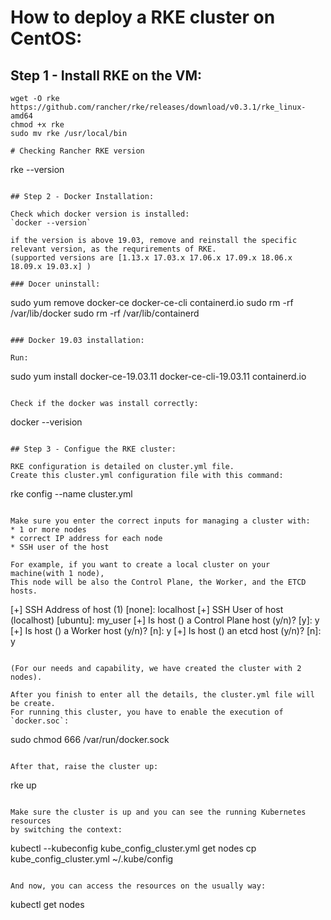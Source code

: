 # How to deploy a RKE cluster on CentOS:

## Step 1 - Install RKE on the VM:

```
wget -O rke https://github.com/rancher/rke/releases/download/v0.3.1/rke_linux-amd64
chmod +x rke
sudo mv rke /usr/local/bin

# Checking Rancher RKE version

```
rke --version
```

## Step 2 - Docker Installation:

Check which docker version is installed:
`docker --version`

if the version is above 19.03, remove and reinstall the specific relevant version, as the requrirements of RKE.
(supported versions are [1.13.x 17.03.x 17.06.x 17.09.x 18.06.x 18.09.x 19.03.x] )

### Docer uninstall:

```
sudo yum remove docker-ce docker-ce-cli containerd.io
sudo rm -rf /var/lib/docker
sudo rm -rf /var/lib/containerd
```

### Docker 19.03 installation:

Run:

```
sudo yum install docker-ce-19.03.11 docker-ce-cli-19.03.11 containerd.io
```

Check if the docker was install correctly:

```
docker --verision
```

## Step 3 - Configue the RKE cluster:

RKE configuration is detailed on cluster.yml file.
Create this cluster.yml configuration file with this command:

```
rke config --name cluster.yml
```

Make sure you enter the correct inputs for managing a cluster with:
* 1 or more nodes
* correct IP address for each node
* SSH user of the host

For example, if you want to create a local cluster on your machine(with 1 node),
This node will be also the Control Plane, the Worker, and the ETCD hosts.

```
[+] SSH Address of host (1) [none]: localhost
[+] SSH User of host (localhost) [ubuntu]: my_user
[+] Is host () a Control Plane host (y/n)? [y]: y
[+] Is host () a Worker host (y/n)? [n]: y
[+] Is host () an etcd host (y/n)? [n]: y
```

(For our needs and capability, we have created the cluster with 2 nodes).

After you finish to enter all the details, the cluster.yml file will be create.
For running this cluster, you have to enable the execution of `docker.soc`:

```
sudo chmod 666 /var/run/docker.sock
```

After that, raise the cluster up:

```
rke up
```

Make sure the cluster is up and you can see the running Kubernetes resources
by switching the context:

```
kubectl --kubeconfig kube_config_cluster.yml get nodes
cp kube_config_cluster.yml ~/.kube/config
```

And now, you can access the resources on the usually way:

```
kubectl get nodes
```

